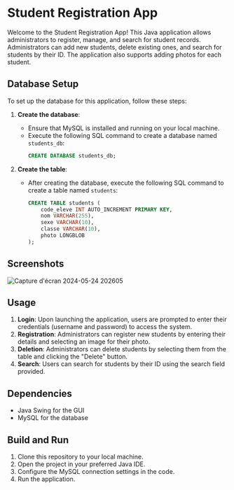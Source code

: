 # Student Registration App

Welcome to the Student Registration App! This Java application allows administrators to register, manage, and search for student records. Administrators can add new students, delete existing ones, and search for students by their ID. The application also supports adding photos for each student.

## Database Setup

To set up the database for this application, follow these steps:

1. **Create the database**:
   - Ensure that MySQL is installed and running on your local machine.
   - Execute the following SQL command to create a database named `students_db`:
     ```sql
     CREATE DATABASE students_db;
     ```

2. **Create the table**:
   - After creating the database, execute the following SQL command to create a table named `students`:
     ```sql
     CREATE TABLE students (
         code_eleve INT AUTO_INCREMENT PRIMARY KEY,
         nom VARCHAR(255),
         sexe VARCHAR(10),
         classe VARCHAR(10),
         photo LONGBLOB
     );
     ```

## Screenshots

![Capture d'écran 2024-05-24 202605](https://github.com/RayenMarzouk6/Student-Registration-Java-App-/assets/162569033/d85536d5-66c5-4dfc-991f-a19d07cf68fa)

## Usage

1. **Login**: Upon launching the application, users are prompted to enter their credentials (username and password) to access the system.
2. **Registration**: Administrators can register new students by entering their details and selecting an image for their photo.
3. **Deletion**: Administrators can delete students by selecting them from the table and clicking the "Delete" button.
4. **Search**: Users can search for students by their ID using the search field provided.

## Dependencies

- Java Swing for the GUI
- MySQL for the database

## Build and Run

1. Clone this repository to your local machine.
2. Open the project in your preferred Java IDE.
3. Configure the MySQL connection settings in the code.
4. Run the application.
